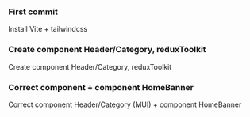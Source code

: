 ### First commit

Install Vite + tailwindcss

### Create component Header/Category, reduxToolkit

Create component Header/Category, reduxToolkit

### Correct component + component HomeBanner

Correct component Header/Category (MUI) + component HomeBanner